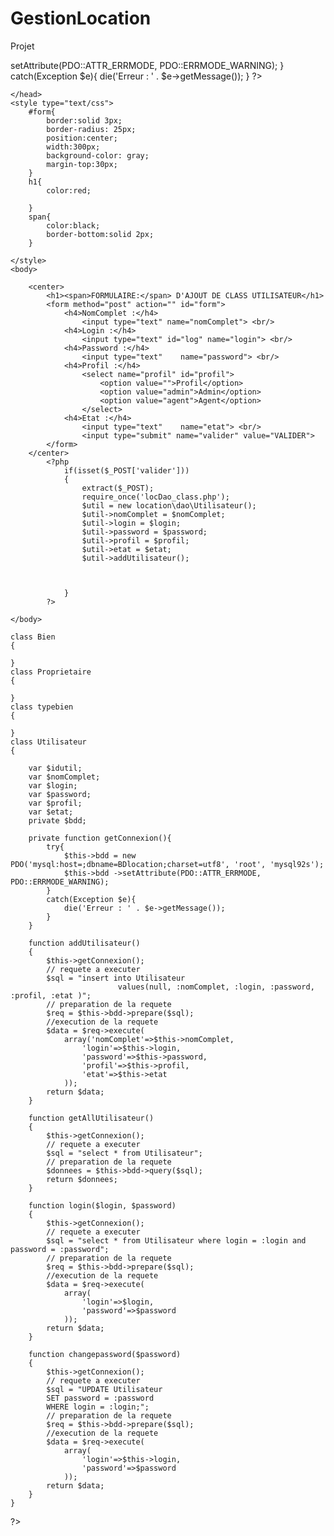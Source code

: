 # GestionLocation
Projet
<?php 
    
    try{
        $bdd = new PDO('mysql:host=;dbname=BDlocation;charset=utf8', 'root', 'mysql92s');
        $bdd ->setAttribute(PDO::ATTR_ERRMODE, PDO::ERRMODE_WARNING);
    }
    catch(Exception $e){
        die('Erreur : ' . $e->getMessage());
    }
   
?>
<!doctype html>
<html lang="fr">
    <head>
        <title>form</title>
        <!-- Required meta tags -->
        <meta charset="utf-8">
        <meta name="viewport" content="width=device-width, initial-scale=1, shrink-to-fit=no">

    </head>
    <style type="text/css">
        #form{
            border:solid 3px;
            border-radius: 25px;
            position:center;
            width:300px;
            background-color: gray;
            margin-top:30px;
        }
        h1{
            color:red;
            
        }
        span{
            color:black;
            border-bottom:solid 2px;
        }
        
    </style>
    <body> 
            
        <center>
            <h1><span>FORMULAIRE:</span> D'AJOUT DE CLASS UTILISATEUR</h1>
            <form method="post" action="" id="form"> 
                <h4>NomComplet :</h4>
                    <input type="text" name="nomComplet"> <br/>
                <h4>Login :</h4>
                    <input type="text" id="log" name="login"> <br/>
                <h4>Password :</h4>
                    <input type="text"    name="password"> <br/>
                <h4>Profil :</h4>
                    <select name="profil" id="profil">
                        <option value="">Profil</option>
                        <option value="admin">Admin</option>
                        <option value="agent">Agent</option>
                    </select>
                <h4>Etat :</h4>
                    <input type="text"    name="etat"> <br/>
                    <input type="submit" name="valider" value="VALIDER">
            </form>
        </center>
            <?php
                if(isset($_POST['valider']))
                {
                    extract($_POST);
                    require_once('locDao_class.php');
                    $util = new location\dao\Utilisateur();
                    $util->nomComplet = $nomComplet;
                    $util->login = $login;
                    $util->password = $password;
                    $util->profil = $profil;
                    $util->etat = $etat;
                    $util->addUtilisateur();
                    

                   
                }
            ?>
       
    </body>
</html>
<?php
    namespace location\dao;
    use \PDO;

    class Bien
    {
        
    }
    class Proprietaire
    {

    }
    class typebien
    {

    }
    class Utilisateur       
    {
       
        var $idutil;
        var $nomComplet;
        var $login;
        var $password;
        var $profil;
        var $etat;
        private $bdd;
    
        private function getConnexion(){
            try{
                $this->bdd = new PDO('mysql:host=;dbname=BDlocation;charset=utf8', 'root', 'mysql92s');
                $this->bdd ->setAttribute(PDO::ATTR_ERRMODE, PDO::ERRMODE_WARNING);
            }
            catch(Exception $e){
                die('Erreur : ' . $e->getMessage());
            }
        }
    
        function addUtilisateur()
        {
            $this->getConnexion();
            // requete a executer
            $sql = "insert into Utilisateur
                            values(null, :nomComplet, :login, :password, :profil, :etat )";
            // preparation de la requete
            $req = $this->bdd->prepare($sql);
            //execution de la requete
            $data = $req->execute(
                array('nomComplet'=>$this->nomComplet,
                    'login'=>$this->login,
                    'password'=>$this->password,
                    'profil'=>$this->profil,
                    'etat'=>$this->etat
                ));
            return $data;
        }
    
        function getAllUtilisateur()
        {
            $this->getConnexion();
            // requete a executer
            $sql = "select * from Utilisateur";
            // preparation de la requete
            $donnees = $this->bdd->query($sql);
            return $donnees;
        }
    
        function login($login, $password)
        {
            $this->getConnexion();
            // requete a executer
            $sql = "select * from Utilisateur where login = :login and password = :password";
            // preparation de la requete
            $req = $this->bdd->prepare($sql);
            //execution de la requete
            $data = $req->execute(
                array(
                    'login'=>$login,
                    'password'=>$password
                ));
            return $data;
        }
    
        function changepassword($password)
        {
            $this->getConnexion();
            // requete a executer
            $sql = "UPDATE Utilisateur
            SET password = :password
            WHERE login = :login;";
            // preparation de la requete
            $req = $this->bdd->prepare($sql);
            //execution de la requete
            $data = $req->execute(
                array(
                    'login'=>$this->login,
                    'password'=>$password
                ));
            return $data;
        }
    }

?>
